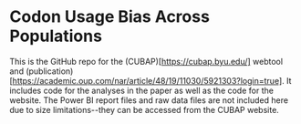# Codon Usage Bias Across Populations
This is the GitHub repo for the (CUBAP)[https://cubap.byu.edu/] webtool and (publication)[https://academic.oup.com/nar/article/48/19/11030/5921303?login=true]. It includes code for the analyses in the paper as well as the code for the website. The Power BI report files and raw data files are not included here due to size limitations--they can be accessed from the CUBAP website.
